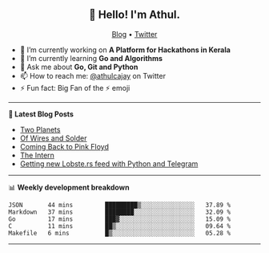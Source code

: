 <h2 align="center">👋 Hello! I'm Athul.</h2>
<p align="center">
  <a href="https://blog.athulcyriac.xyz">Blog</a> •
  <a href="https://twitter.com/athulcajay">Twitter</a>
</p>


- 🔭 I’m currently working on **A Platform for Hackathons in Kerala**
- 🌱 I’m currently learning **Go and Algorithms**
- 💬 Ask me about **Go, Git and Python**
- 📫 How to reach me: [@athulcajay](https://twitter.com/athulcajay) on Twitter
- ⚡ Fun fact: Big Fan of the :zap: emoji

-------

**📝 Latest Blog Posts**

<!-- BLOG-POST-LIST:START -->
- [Two Planets](https://blog.athulcyriac.xyz/blog/two-planets/)
- [Of Wires and Solder](https://blog.athulcyriac.xyz/blog/macropad/)
- [Coming Back to Pink Floyd](https://blog.athulcyriac.xyz/blog/pink-floyd/)
- [The Intern](https://blog.athulcyriac.xyz/blog/frappe-internship/)
- [Getting new Lobste.rs feed with Python and Telegram](https://blog.athulcyriac.xyz/blog/lobsters_feed/)
<!-- BLOG-POST-LIST:END -->

-------

📊 **Weekly development breakdown**
<!--START_SECTION:waka-->
```text
JSON       44 mins         █████████▒░░░░░░░░░░░░░░░   37.89 % 
Markdown   37 mins         ████████░░░░░░░░░░░░░░░░░   32.09 % 
Go         17 mins         ███▓░░░░░░░░░░░░░░░░░░░░░   15.09 % 
C          11 mins         ██▒░░░░░░░░░░░░░░░░░░░░░░   09.64 % 
Makefile   6 mins          █▒░░░░░░░░░░░░░░░░░░░░░░░   05.28 % 
```
<!--END_SECTION:waka-->

-------
